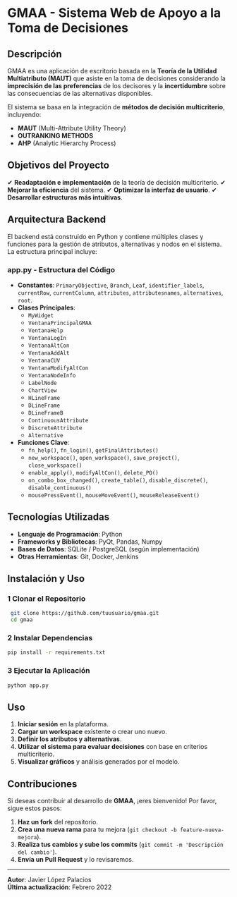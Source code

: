 # GMAA - Sistema Web de Apoyo a la Toma de Decisiones

## Descripción
GMAA es una aplicación de escritorio basada en la **Teoría de la Utilidad Multiatributo (MAUT)** que asiste en la toma de decisiones considerando la **imprecisión de las preferencias** de los decisores y la **incertidumbre** sobre las consecuencias de las alternativas disponibles.

El sistema se basa en la integración de **métodos de decisión multicriterio**, incluyendo:
- **MAUT** (Multi-Attribute Utility Theory)
- **OUTRANKING METHODS**
- **AHP** (Analytic Hierarchy Process)

## Objetivos del Proyecto
✔ **Readaptación e implementación** de la teoría de decisión multicriterio.
✔ **Mejorar la eficiencia** del sistema.
✔ **Optimizar la interfaz de usuario**.
✔ **Desarrollar estructuras más intuitivas**.

## Arquitectura Backend
El backend está construido en Python y contiene múltiples clases y funciones para la gestión de atributos, alternativas y nodos en el sistema. La estructura principal incluye:

### **app.py - Estructura del Código**
- **Constantes**: `PrimaryObjective`, `Branch`, `Leaf`, `identifier_labels`, `currentRow`, `currentColumn`, `attributes`, `attributesnames`, `alternatives`, `root`.
- **Clases Principales**:
  - `MyWidget`
  - `VentanaPrincipalGMAA`
  - `VentanaHelp`
  - `VentanaLogIn`
  - `VentanaAltCon`
  - `VentanaAddAlt`
  - `VentanaCUV`
  - `VentanaModifyAltCon`
  - `VentanaNodeInfo`
  - `LabelNode`
  - `ChartView`
  - `HLineFrame`
  - `DLineFrame`
  - `DLineFrameB`
  - `ContinuousAttribute`
  - `DiscreteAttribute`
  - `Alternative`
- **Funciones Clave**:
  - `fn_help()`, `fn_login()`, `getFinalAttributes()`
  - `new_workspace()`, `open_workspace()`, `save_project()`, `close_workspace()`
  - `enable_apply()`, `modifyAltCon()`, `delete_PO()`
  - `on_combo_box_changed()`, `create_table()`, `disable_discrete()`, `disable_continuous()`
  - `mousePressEvent()`, `mouseMoveEvent()`, `mouseReleaseEvent()`

## Tecnologías Utilizadas
- **Lenguaje de Programación**: Python
- **Frameworks y Bibliotecas**: PyQt, Pandas, Numpy
- **Bases de Datos**: SQLite / PostgreSQL (según implementación)
- **Otras Herramientas**: Git, Docker, Jenkins

## Instalación y Uso
### 1️ **Clonar el Repositorio**
```bash
 git clone https://github.com/tuusuario/gmaa.git
 cd gmaa
```

### 2️ **Instalar Dependencias**
```bash
pip install -r requirements.txt
```

### 3️ **Ejecutar la Aplicación**
```bash
python app.py
```

## Uso
1. **Iniciar sesión** en la plataforma.
2. **Cargar un workspace** existente o crear uno nuevo.
3. **Definir los atributos y alternativas**.
4. **Utilizar el sistema para evaluar decisiones** con base en criterios multicriterio.
5. **Visualizar gráficos** y análisis generados por el modelo.

## Contribuciones
Si deseas contribuir al desarrollo de **GMAA**, ¡eres bienvenido! Por favor, sigue estos pasos:
1. **Haz un fork** del repositorio.
2. **Crea una nueva rama** para tu mejora (`git checkout -b feature-nueva-mejora`).
3. **Realiza tus cambios y sube los commits** (`git commit -m 'Descripción del cambio'`).
4. **Envía un Pull Request** y lo revisaremos.

---
**Autor**: Javier López Palacios  
**Última actualización**: Febrero 2022
